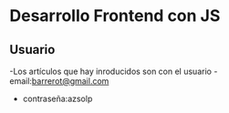 # Desarrollo Frontend con JS

## Usuario

-Los artículos que hay inroducidos son con el usuario
-email:barrerot@gmail.com
- contraseña:azsolp
